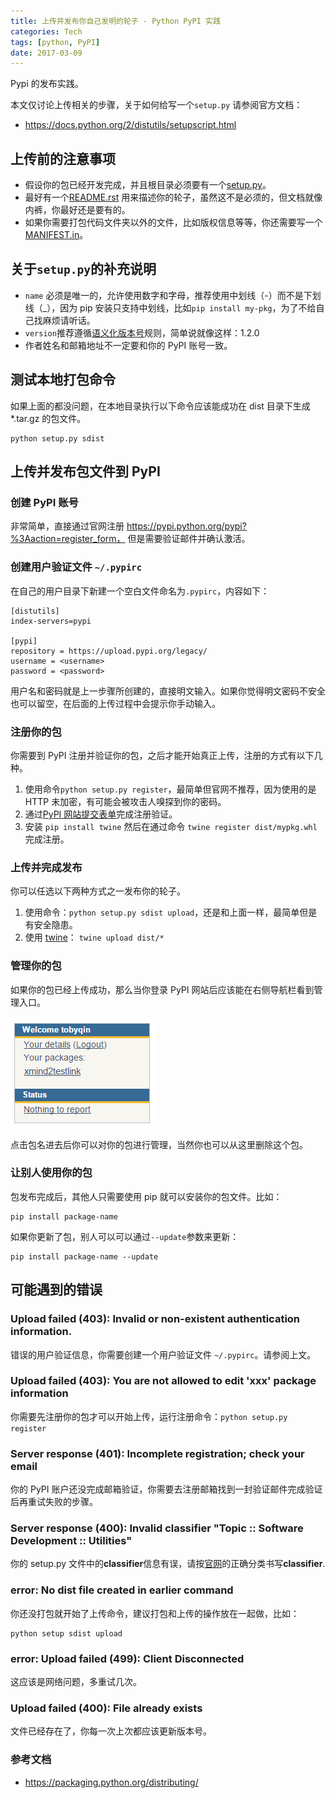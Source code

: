 ```yaml
---
title: 上传并发布你自己发明的轮子 - Python PyPI 实践
categories: Tech
tags: [python, PyPI]
date: 2017-03-09
---
```


Pypi 的发布实践。

<!-- more -->

本文仅讨论上传相关的步骤，关于如何给写一个`setup.py` 请参阅官方文档：

- https://docs.python.org/2/distutils/setupscript.html

## 上传前的注意事项

- 假设你的包已经开发完成，并且根目录必须要有一个[setup.py](https://github.com/pypa/sampleproject/blob/master/setup.py)。
- 最好有一个[README.rst](https://github.com/pypa/sampleproject/blob/master/README.rst) 用来描述你的轮子，虽然这不是必须的，但文档就像内裤，你最好还是要有的。
- 如果你需要打包代码文件夹以外的文件，比如版权信息等等，你还需要写一个 [MANIFEST.in](https://github.com/pypa/sampleproject/blob/master/MANIFEST.in)。

## 关于`setup.py`的补充说明

- `name` 必须是唯一的，允许使用数字和字母，推荐使用中划线（-）而不是下划线（\_），因为 pip 安装只支持中划线，比如`pip install my-pkg`，为了不给自己找麻烦请听话。
- `version`推荐遵循[语义化版本号](https://packaging.python.org/distributing/#semantic-versioning-preferred)规则，简单说就像这样：1.2.0
- 作者姓名和邮箱地址不一定要和你的 PyPI 账号一致。

## 测试本地打包命令

如果上面的都没问题，在本地目录执行以下命令应该能成功在 dist 目录下生成\*.tar.gz 的包文件。

```shell
python setup.py sdist
```

## 上传并发布包文件到 PyPI

### 创建 PyPI 账号

非常简单，直接通过官网注册 https://pypi.python.org/pypi?%3Aaction=register_form， 但是需要验证邮件并确认激活。

### 创建用户验证文件 `~/.pypirc`

在自己的用户目录下新建一个空白文件命名为`.pypirc`，内容如下：

```
[distutils]
index-servers=pypi

[pypi]
repository = https://upload.pypi.org/legacy/
username = <username>
password = <password>
```

用户名和密码就是上一步骤所创建的，直接明文输入。如果你觉得明文密码不安全也可以留空，在后面的上传过程中会提示你手动输入。

### 注册你的包

你需要到 PyPI 注册并验证你的包，之后才能开始真正上传，注册的方式有以下几种。

1. 使用命令`python setup.py register`，最简单但官网不推荐，因为使用的是 HTTP 未加密，有可能会被攻击人嗅探到你的密码。
2. 通过[PyPI 网站提交表单](https://pypi.python.org/pypi?%3Aaction=submit_form)完成注册验证。
3. 安装 `pip install twine` 然后在通过命令 `twine register dist/mypkg.whl` 完成注册。

### 上传并完成发布

你可以任选以下两种方式之一发布你的轮子。

1. 使用命令：`python setup.py sdist upload`，还是和上面一样，最简单但是有安全隐患。
2. 使用 [twine](https://packaging.python.org/key_projects/#twine)： `twine upload dist/*`

### 管理你的包

如果你的包已经上传成功，那么当你登录 PyPI 网站后应该能在右侧导航栏看到管理入口。

![pypi_manage](https://raw.githubusercontent.com/tobyqin/img/master/pypi_manage.png)

点击包名进去后你可以对你的包进行管理，当然你也可以从这里删除这个包。

### 让别人使用你的包

包发布完成后，其他人只需要使用 pip 就可以安装你的包文件。比如：

```
pip install package-name
```

如果你更新了包，别人可以可以通过`--update`参数来更新：

```
pip install package-name --update
```

## 可能遇到的错误

### Upload failed (403): Invalid or non-existent authentication information.

错误的用户验证信息，你需要创建一个用户验证文件 `~/.pypirc`。请参阅上文。

### Upload failed (403): You are not allowed to edit 'xxx' package information

你需要先注册你的包才可以开始上传，运行注册命令：`python setup.py register`

### Server response (401): Incomplete registration; check your email

你的 PyPI 账户还没完成邮箱验证，你需要去注册邮箱找到一封验证邮件完成验证后再重试失败的步骤。

### Server response (400): Invalid classifier "Topic :: Software Development :: Utilities"

你的 setup.py 文件中的**classifier**信息有误，请按[官网](https://pypi.python.org/pypi?%3Aaction=browse)的正确分类书写**classifier**.

### error: No dist file created in earlier command

你还没打包就开始了上传命令，建议打包和上传的操作放在一起做，比如：

```
python setup sdist upload
```

### error: Upload failed (499): Client Disconnected

这应该是网络问题，多重试几次。

### Upload failed (400): File already exists

文件已经存在了，你每一次上次都应该更新版本号。

### 参考文档

- https://packaging.python.org/distributing/
